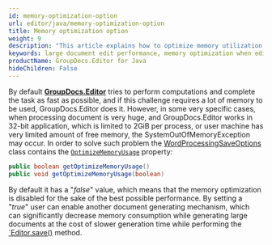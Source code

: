 ```yaml
---
id: memory-optimization-option
url: editor/java/memory-optimization-option
title: Memory optimization option
weight: 9
description: "This article explains how to optimize memory utilization when editing large Word documents using GroupDocs.Editor for Java API."
keywords: large document edit performance, memory optimization when edit document
productName: GroupDocs.Editor for Java
hideChildren: False
---
```

By default [**GroupDocs.Editor**](https://products.groupdocs.com/editor/java) tries to perform computations and complete the task as fast as possible, and if this challenge requires a lot of memory to be used, GroupDocs.Editor does it. However, in some very specific cases, when processing document is very huge, and GroupDocs.Editor works in 32-bit application, which is limited to 2GiB per process, or user machine has very limited amount of free memory, the SystemOutOfMemoryException may occur. In order to solve such problem the [WordProcessingSaveOptions](https://reference.groupdocs.com/editor/java/com.groupdocs.editor.options/wordprocessingsaveoptions) class contains the [`OptimizeMemoryUsage`](https://reference.groupdocs.com/editor/java/com.groupdocs.editor.options/wordprocessingsaveoptions/#getOptimizeMemoryUsage--) property:

```java
public boolean getOptimizeMemoryUsage()
public void getOptimizeMemoryUsage(boolean)
```

By default it has a "*false*" value, which means that the memory optimization is disabled for the sake of the best possible performance. By setting a "*true*" user can enable another document generating mechanism, which can significantly decrease memory consumption while generating large documents at the cost of slower generation time while performing the [`Editor.save()](https://reference.groupdocs.com/editor/java/com.groupdocs.editor/editor#save-com.groupdocs.editor.EditableDocument-java.io.OutputStream-com.groupdocs.editor.options.ISaveOptions-) method.

